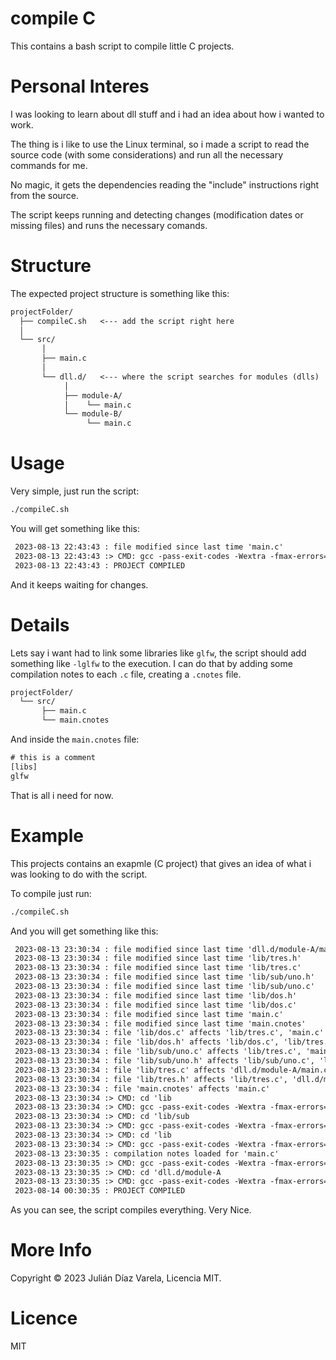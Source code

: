 
# compile C

This contains a bash script to compile little C projects.


# Personal Interes

I was looking to learn about dll stuff and i had an idea about how i wanted to work.

The thing is i like to use the Linux terminal, so i made a script to read the source code (with some considerations) and run all the necessary commands for me.

No magic, it gets the dependencies reading the "include" instructions right from the source.

The script keeps running and detecting changes (modification dates or missing files) and runs the necessary comands.


# Structure

The expected project structure is something like this:

```txt
projectFolder/
  ├── compileC.sh   <--- add the script right here
  │
  └── src/
       │
       ├── main.c
       │
       └── dll.d/   <--- where the script searches for modules (dlls)
            │
            ├── module-A/
            │    └── main.c
            └── module-B/
                 └── main.c
```


# Usage

Very simple, just run the script:

```bash
./compileC.sh
```

You will get something like this:

```txt
 2023-08-13 22:43:43 : file modified since last time 'main.c'
 2023-08-13 22:43:43 :> CMD: gcc -pass-exit-codes -Wextra -fmax-errors=4 -o ../bin/main.o main.c
 2023-08-13 22:43:43 : PROJECT COMPILED

```

And it keeps waiting for changes.


# Details

Lets say i want had to link some libraries like `glfw`, the script should add something like `-lglfw` to the execution.
I can do that by adding some compilation notes to each `.c` file, creating a `.cnotes` file.

```txt
projectFolder/
  └── src/
       ├── main.c
       └── main.cnotes
```

And inside the `main.cnotes` file:

```txt
# this is a comment
[libs]
glfw
```

That is all i need for now.


# Example

This projects contains an exapmle (C project) that gives an idea of what i was looking to do with the script.

To compile just run:

```bash
./compileC.sh
```

And you will get something like this:

```txt
 2023-08-13 23:30:34 : file modified since last time 'dll.d/module-A/main.c'
 2023-08-13 23:30:34 : file modified since last time 'lib/tres.h'
 2023-08-13 23:30:34 : file modified since last time 'lib/tres.c'
 2023-08-13 23:30:34 : file modified since last time 'lib/sub/uno.h'
 2023-08-13 23:30:34 : file modified since last time 'lib/sub/uno.c'
 2023-08-13 23:30:34 : file modified since last time 'lib/dos.h'
 2023-08-13 23:30:34 : file modified since last time 'lib/dos.c'
 2023-08-13 23:30:34 : file modified since last time 'main.c'
 2023-08-13 23:30:34 : file modified since last time 'main.cnotes'
 2023-08-13 23:30:34 : file 'lib/dos.c' affects 'lib/tres.c', 'main.c'
 2023-08-13 23:30:34 : file 'lib/dos.h' affects 'lib/dos.c', 'lib/tres.c', 'main.c'
 2023-08-13 23:30:34 : file 'lib/sub/uno.c' affects 'lib/tres.c', 'main.c'
 2023-08-13 23:30:34 : file 'lib/sub/uno.h' affects 'lib/sub/uno.c', 'lib/tres.c', 'main.c'
 2023-08-13 23:30:34 : file 'lib/tres.c' affects 'dll.d/module-A/main.c'
 2023-08-13 23:30:34 : file 'lib/tres.h' affects 'lib/tres.c', 'dll.d/module-A/main.c'
 2023-08-13 23:30:34 : file 'main.cnotes' affects 'main.c'
 2023-08-13 23:30:34 :> CMD: cd 'lib
 2023-08-13 23:30:34 :> CMD: gcc -pass-exit-codes -Wextra -fmax-errors=4 -o ../../bin/lib/dos.o -c dos.c -shared -fpic
 2023-08-13 23:30:34 :> CMD: cd 'lib/sub
 2023-08-13 23:30:34 :> CMD: gcc -pass-exit-codes -Wextra -fmax-errors=4 -o ../../../bin/lib/sub/uno.o -c uno.c -shared -fpic
 2023-08-13 23:30:34 :> CMD: cd 'lib
 2023-08-13 23:30:34 :> CMD: gcc -pass-exit-codes -Wextra -fmax-errors=4 -o ../../bin/lib/tres.o -c tres.c -shared -fpic
 2023-08-13 23:30:35 : compilation notes loaded for 'main.c'
 2023-08-13 23:30:35 :> CMD: gcc -pass-exit-codes -Wextra -fmax-errors=4 -o ../bin/main.o main.c  -ldl -fpic ../bin/lib/sub/uno.o ../bin/lib/dos.o
 2023-08-13 23:30:35 :> CMD: cd 'dll.d/module-A
 2023-08-13 23:30:35 :> CMD: gcc -pass-exit-codes -Wextra -fmax-errors=4 -o ../../../bin/dll.d/module-A.so main.c  -shared -fpic ../../../bin/lib/tres.o ../../../bin/lib/sub/uno.o ../../../bin/lib/dos.o
 2023-08-14 00:30:35 : PROJECT COMPILED

```

As you can see, the script compiles everything. Very Nice.


# More Info

Copyright © 2023 Julián Díaz Varela, Licencia MIT.


# Licence

MIT
